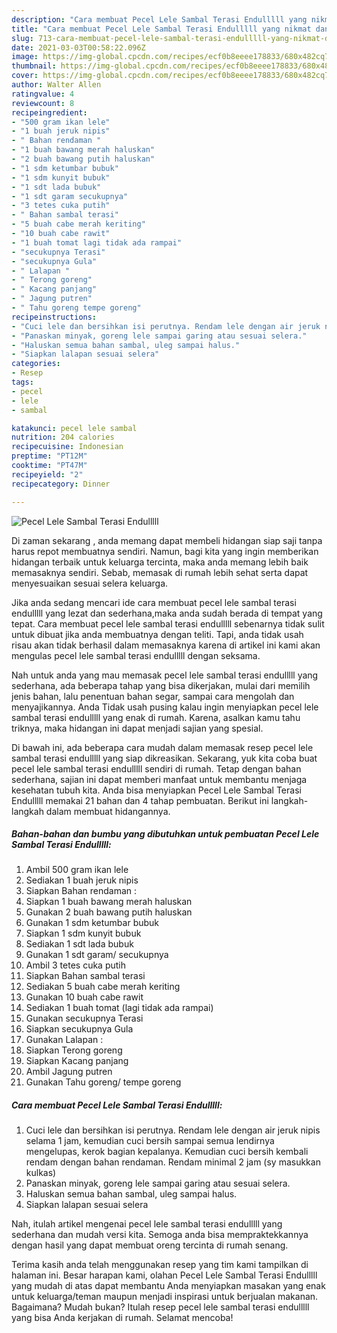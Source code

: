 ```yaml
---
description: "Cara membuat Pecel Lele Sambal Terasi Endulllll yang nikmat dan Mudah Dibuat"
title: "Cara membuat Pecel Lele Sambal Terasi Endulllll yang nikmat dan Mudah Dibuat"
slug: 713-cara-membuat-pecel-lele-sambal-terasi-endulllll-yang-nikmat-dan-mudah-dibuat
date: 2021-03-03T00:58:22.096Z
image: https://img-global.cpcdn.com/recipes/ecf0b8eeee178833/680x482cq70/pecel-lele-sambal-terasi-endulllll-foto-resep-utama.jpg
thumbnail: https://img-global.cpcdn.com/recipes/ecf0b8eeee178833/680x482cq70/pecel-lele-sambal-terasi-endulllll-foto-resep-utama.jpg
cover: https://img-global.cpcdn.com/recipes/ecf0b8eeee178833/680x482cq70/pecel-lele-sambal-terasi-endulllll-foto-resep-utama.jpg
author: Walter Allen
ratingvalue: 4
reviewcount: 8
recipeingredient:
- "500 gram ikan lele"
- "1 buah jeruk nipis"
- " Bahan rendaman "
- "1 buah bawang merah haluskan"
- "2 buah bawang putih haluskan"
- "1 sdm ketumbar bubuk"
- "1 sdm kunyit bubuk"
- "1 sdt lada bubuk"
- "1 sdt garam secukupnya"
- "3 tetes cuka putih"
- " Bahan sambal terasi"
- "5 buah cabe merah keriting"
- "10 buah cabe rawit"
- "1 buah tomat lagi tidak ada rampai"
- "secukupnya Terasi"
- "secukupnya Gula"
- " Lalapan "
- " Terong goreng"
- " Kacang panjang"
- " Jagung putren"
- " Tahu goreng tempe goreng"
recipeinstructions:
- "Cuci lele dan bersihkan isi perutnya. Rendam lele dengan air jeruk nipis selama 1 jam, kemudian cuci bersih sampai semua lendirnya mengelupas, kerok bagian kepalanya. Kemudian cuci bersih kembali rendam dengan bahan rendaman. Rendam minimal 2 jam (sy masukkan kulkas)"
- "Panaskan minyak, goreng lele sampai garing atau sesuai selera."
- "Haluskan semua bahan sambal, uleg sampai halus."
- "Siapkan lalapan sesuai selera"
categories:
- Resep
tags:
- pecel
- lele
- sambal

katakunci: pecel lele sambal 
nutrition: 204 calories
recipecuisine: Indonesian
preptime: "PT12M"
cooktime: "PT47M"
recipeyield: "2"
recipecategory: Dinner

---
```



![Pecel Lele Sambal Terasi Endulllll](https://img-global.cpcdn.com/recipes/ecf0b8eeee178833/680x482cq70/pecel-lele-sambal-terasi-endulllll-foto-resep-utama.jpg)

Di zaman  sekarang , anda memang dapat membeli hidangan siap saji tanpa harus repot membuatnya sendiri. Namun, bagi kita yang ingin memberikan hidangan terbaik untuk keluarga tercinta, maka anda memang lebih baik memasaknya sendiri. Sebab, memasak di rumah lebih sehat serta dapat menyesuaikan sesuai selera keluarga.

Jika anda sedang mencari ide cara membuat pecel lele sambal terasi endulllll yang lezat dan sederhana,maka anda sudah berada di tempat yang tepat. Cara membuat pecel lele sambal terasi endulllll  sebenarnya tidak sulit untuk dibuat jika anda membuatnya dengan teliti. Tapi, anda tidak usah risau akan tidak berhasil dalam memasaknya 
karena di artikel ini kami akan mengulas pecel lele sambal terasi endulllll dengan seksama.  



Nah untuk anda yang mau memasak pecel lele sambal terasi endulllll yang sederhana, ada beberapa tahap yang bisa dikerjakan, mulai dari memilih jenis bahan, lalu penentuan bahan segar, sampai cara mengolah dan menyajikannya. Anda Tidak usah pusing kalau ingin menyiapkan pecel lele sambal terasi endulllll yang enak di rumah. Karena, asalkan kamu  tahu triknya, maka hidangan ini dapat menjadi sajian yang spesial.

Di bawah ini, ada beberapa cara mudah dalam memasak resep pecel lele sambal terasi endulllll yang siap dikreasikan. Sekarang, yuk kita coba buat pecel lele sambal terasi endulllll sendiri di rumah. Tetap dengan bahan sederhana, sajian ini dapat memberi manfaat untuk membantu menjaga kesehatan tubuh kita. Anda bisa menyiapkan Pecel Lele Sambal Terasi Endulllll memakai 21 bahan dan 4 tahap pembuatan. Berikut ini langkah-langkah dalam membuat hidangannya.

<!--inarticleads1-->

##### Bahan-bahan dan bumbu yang dibutuhkan untuk pembuatan Pecel Lele Sambal Terasi Endulllll:

1. Ambil 500 gram ikan lele
1. Sediakan 1 buah jeruk nipis
1. Siapkan  Bahan rendaman :
1. Siapkan 1 buah bawang merah haluskan
1. Gunakan 2 buah bawang putih haluskan
1. Gunakan 1 sdm ketumbar bubuk
1. Siapkan 1 sdm kunyit bubuk
1. Sediakan 1 sdt lada bubuk
1. Gunakan 1 sdt garam/ secukupnya
1. Ambil 3 tetes cuka putih
1. Siapkan  Bahan sambal terasi
1. Sediakan 5 buah cabe merah keriting
1. Gunakan 10 buah cabe rawit
1. Sediakan 1 buah tomat (lagi tidak ada rampai)
1. Gunakan secukupnya Terasi
1. Siapkan secukupnya Gula
1. Gunakan  Lalapan :
1. Siapkan  Terong goreng
1. Siapkan  Kacang panjang
1. Ambil  Jagung putren
1. Gunakan  Tahu goreng/ tempe goreng




<!--inarticleads2-->

##### Cara membuat Pecel Lele Sambal Terasi Endulllll:

1. Cuci lele dan bersihkan isi perutnya. Rendam lele dengan air jeruk nipis selama 1 jam, kemudian cuci bersih sampai semua lendirnya mengelupas, kerok bagian kepalanya. Kemudian cuci bersih kembali rendam dengan bahan rendaman. Rendam minimal 2 jam (sy masukkan kulkas)
1. Panaskan minyak, goreng lele sampai garing atau sesuai selera.
1. Haluskan semua bahan sambal, uleg sampai halus.
1. Siapkan lalapan sesuai selera




Nah, itulah artikel mengenai  pecel lele sambal terasi endulllll  yang sederhana dan mudah versi kita. Semoga anda bisa mempraktekkannya dengan hasil yang dapat membuat oreng tercinta di rumah senang. 

Terima kasih anda telah menggunakan resep yang tim kami tampilkan di halaman ini. Besar harapan kami, olahan  Pecel Lele Sambal Terasi Endulllll yang mudah di atas dapat membantu Anda menyiapkan masakan yang enak untuk keluarga/teman maupun menjadi inspirasi untuk berjualan makanan. Bagaimana? Mudah bukan? Itulah resep pecel lele sambal terasi endulllll yang bisa Anda kerjakan di rumah. Selamat mencoba!

